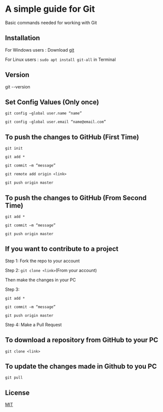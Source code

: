 # A simple guide for Git

Basic commands needed for working with Git

## Installation

For Windows users : Download [git](https://git-scm.com/downloads)

For Linux users : ```sudo apt install git-all``` in Terminal

## Version

git --version

## Set Config Values (Only once)

```git config –global user.name “name”```

```git config –global user.email “name@email.com”```

## To push the changes to GitHub (First Time)

```git init```

```git add *```

```git commit –m “message”```

```git remote add origin <link>``` 

```git push origin master```

## To push the changes to GitHub (From Second Time)

```git add *```

```git commit –m “message”```

```git push origin master```

## If you want to contribute to a project

Step 1: Fork the repo to your account

Step 2: ```git clone <link>```(From your account)

Then make the changes in your PC

Step 3: 

```git add *```

```git commit –m “message”```

```git push origin master```

Step 4: Make a Pull Request


## To download a repository from GitHub to your PC

```git clone <link>``` 

## To update the changes made in Github to you PC

```git pull``` 





## License
[MIT](https://choosealicense.com/licenses/mit/)
